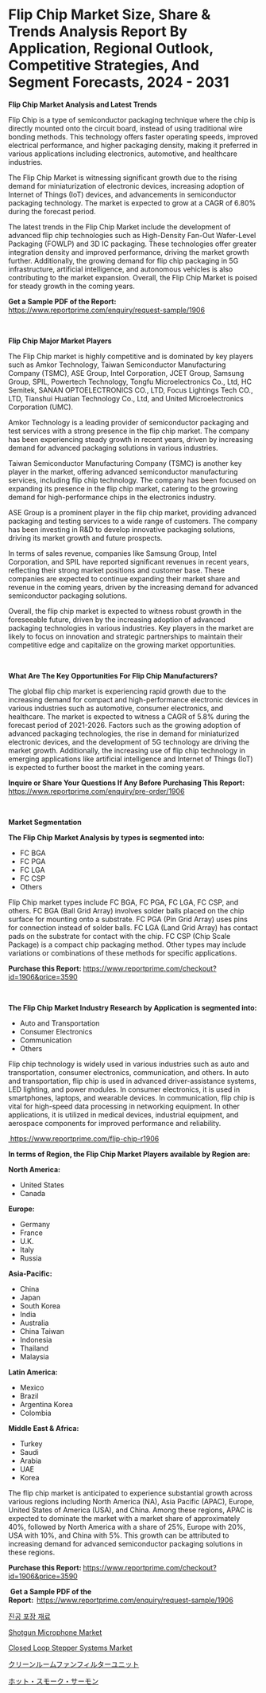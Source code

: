 <p><h1>Flip Chip Market Size, Share & Trends Analysis Report By Application, Regional Outlook, Competitive Strategies, And Segment Forecasts, 2024 - 2031</h1></p><p><strong>Flip Chip Market Analysis and Latest Trends</strong></p>
<p><p>Flip Chip is a type of semiconductor packaging technique where the chip is directly mounted onto the circuit board, instead of using traditional wire bonding methods. This technology offers faster operating speeds, improved electrical performance, and higher packaging density, making it preferred in various applications including electronics, automotive, and healthcare industries.</p><p>The Flip Chip Market is witnessing significant growth due to the rising demand for miniaturization of electronic devices, increasing adoption of Internet of Things (IoT) devices, and advancements in semiconductor packaging technology. The market is expected to grow at a CAGR of 6.80% during the forecast period.</p><p>The latest trends in the Flip Chip Market include the development of advanced flip chip technologies such as High-Density Fan-Out Wafer-Level Packaging (FOWLP) and 3D IC packaging. These technologies offer greater integration density and improved performance, driving the market growth further. Additionally, the growing demand for flip chip packaging in 5G infrastructure, artificial intelligence, and autonomous vehicles is also contributing to the market expansion. Overall, the Flip Chip Market is poised for steady growth in the coming years.</p></p>
<p><strong>Get a Sample PDF of the Report:&nbsp;</strong> <a href="https://www.reportprime.com/enquiry/request-sample/1906">https://www.reportprime.com/enquiry/request-sample/1906</a></p>
<p>&nbsp;</p>
<p><strong>Flip Chip Major Market Players</strong></p>
<p><p>The Flip Chip market is highly competitive and is dominated by key players such as Amkor Technology, Taiwan Semiconductor Manufacturing Company (TSMC), ASE Group, Intel Corporation, JCET Group, Samsung Group, SPIL, Powertech Technology, Tongfu Microelectronics Co., Ltd, HC Semitek, SANAN OPTOELECTRONICS CO., LTD, Focus Lightings Tech CO., LTD, Tianshui Huatian Technology Co., Ltd, and United Microelectronics Corporation (UMC). </p><p>Amkor Technology is a leading provider of semiconductor packaging and test services with a strong presence in the flip chip market. The company has been experiencing steady growth in recent years, driven by increasing demand for advanced packaging solutions in various industries.</p><p>Taiwan Semiconductor Manufacturing Company (TSMC) is another key player in the market, offering advanced semiconductor manufacturing services, including flip chip technology. The company has been focused on expanding its presence in the flip chip market, catering to the growing demand for high-performance chips in the electronics industry.</p><p>ASE Group is a prominent player in the flip chip market, providing advanced packaging and testing services to a wide range of customers. The company has been investing in R&D to develop innovative packaging solutions, driving its market growth and future prospects.</p><p>In terms of sales revenue, companies like Samsung Group, Intel Corporation, and SPIL have reported significant revenues in recent years, reflecting their strong market positions and customer base. These companies are expected to continue expanding their market share and revenue in the coming years, driven by the increasing demand for advanced semiconductor packaging solutions.</p><p>Overall, the flip chip market is expected to witness robust growth in the foreseeable future, driven by the increasing adoption of advanced packaging technologies in various industries. Key players in the market are likely to focus on innovation and strategic partnerships to maintain their competitive edge and capitalize on the growing market opportunities.</p></p>
<p>&nbsp;</p>
<p><strong>What Are The Key Opportunities For Flip Chip Manufacturers?</strong></p>
<p><p>The global flip chip market is experiencing rapid growth due to the increasing demand for compact and high-performance electronic devices in various industries such as automotive, consumer electronics, and healthcare. The market is expected to witness a CAGR of 5.8% during the forecast period of 2021-2026. Factors such as the growing adoption of advanced packaging technologies, the rise in demand for miniaturized electronic devices, and the development of 5G technology are driving the market growth. Additionally, the increasing use of flip chip technology in emerging applications like artificial intelligence and Internet of Things (IoT) is expected to further boost the market in the coming years.</p></p>
<p><strong>Inquire or Share Your Questions If Any Before Purchasing This Report:</strong> <a href="https://www.reportprime.com/enquiry/pre-order/1906">https://www.reportprime.com/enquiry/pre-order/1906</a></p>
<p>&nbsp;</p>
<p><strong>Market Segmentation</strong></p>
<p><strong>The Flip Chip Market Analysis by types is segmented into:</strong></p>
<p><ul><li>FC BGA</li><li>FC PGA</li><li>FC LGA</li><li>FC CSP</li><li>Others</li></ul></p>
<p><p>Flip Chip market types include FC BGA, FC PGA, FC LGA, FC CSP, and others. FC BGA (Ball Grid Array) involves solder balls placed on the chip surface for mounting onto a substrate. FC PGA (Pin Grid Array) uses pins for connection instead of solder balls. FC LGA (Land Grid Array) has contact pads on the substrate for contact with the chip. FC CSP (Chip Scale Package) is a compact chip packaging method. Other types may include variations or combinations of these methods for specific applications.</p></p>
<p><strong>Purchase this Report:&nbsp;</strong><a href="https://www.reportprime.com/checkout?id=1906&price=3590">https://www.reportprime.com/checkout?id=1906&price=3590</a></p>
<p>&nbsp;</p>
<p><strong>The Flip Chip Market Industry Research by Application is segmented into:</strong></p>
<p><ul><li>Auto and Transportation</li><li>Consumer Electronics</li><li>Communication</li><li>Others</li></ul></p>
<p><p>Flip chip technology is widely used in various industries such as auto and transportation, consumer electronics, communication, and others. In auto and transportation, flip chip is used in advanced driver-assistance systems, LED lighting, and power modules. In consumer electronics, it is used in smartphones, laptops, and wearable devices. In communication, flip chip is vital for high-speed data processing in networking equipment. In other applications, it is utilized in medical devices, industrial equipment, and aerospace components for improved performance and reliability.</p></p>
<p><a href="https://www.reportprime.com/flip-chip-r1906">&nbsp;https://www.reportprime.com/flip-chip-r1906</a></p>
<p><strong>In terms of Region, the Flip Chip Market Players available by Region are:</strong></p>
<p>
    <p> <strong> North America: </strong>
        <ul>
            <li>United States</li>
            <li>Canada</li>
        </ul>
        </p> 
    <p> <strong> Europe: </strong>
        <ul>
            <li>Germany</li>
            <li>France</li>
            <li>U.K.</li>
            <li>Italy</li>
            <li>Russia</li>
        </ul>
        </p> 
    <p> <strong> Asia-Pacific: </strong>
        <ul>
            <li>China</li>
            <li>Japan</li>
            <li>South Korea</li>
            <li>India</li>
            <li>Australia</li>
            <li>China Taiwan</li>
            <li>Indonesia</li>
            <li>Thailand</li>
            <li>Malaysia</li>
        </ul>
        </p> 
    <p> <strong> Latin America: </strong>
        <ul>
            <li>Mexico</li>
            <li>Brazil</li>
            <li>Argentina Korea</li>
            <li>Colombia</li>
        </ul>
        </p> 
    <p> <strong> Middle East & Africa: </strong>
        <ul>
            <li>Turkey</li>
            <li>Saudi</li>
            <li>Arabia</li>
            <li>UAE</li>
            <li>Korea</li>
        </ul>
    </p>
    </p>
<p><p>The flip chip market is anticipated to experience substantial growth across various regions including North America (NA), Asia Pacific (APAC), Europe, United States of America (USA), and China. Among these regions, APAC is expected to dominate the market with a market share of approximately 40%, followed by North America with a share of 25%, Europe with 20%, USA with 10%, and China with 5%. This growth can be attributed to increasing demand for advanced semiconductor packaging solutions in these regions.</p></p>
<p><strong>Purchase this Report: </strong><a href="https://www.reportprime.com/checkout?id=1906&price=3590">https://www.reportprime.com/checkout?id=1906&price=3590</a></p>
<p>&nbsp;<strong>Get a Sample PDF of the Report:&nbsp;&nbsp;</strong><a href="https://www.reportprime.com/enquiry/request-sample/1906">https://www.reportprime.com/enquiry/request-sample/1906</a></p>
<p><strong></strong></p>
<p><p><a href="https://github.com/joannescott9078/Market-Research-Report-List-1/blob/main/780177268956.md">진공 포장 재료</a></p><p><a href="https://issuu.com/reportprime-2/docs/shotgun-microphone-market-size-2030.pptx">Shotgun Microphone Market</a></p><p><a href="https://github.com/cameroneffertz/Market-Research-Report-List-1/blob/main/closed-loop-stepper-systems-market.md">Closed Loop Stepper Systems Market</a></p><p><a href="https://github.com/vtbvgl20191192/Market-Research-Report-List-2/blob/main/136538871689.md">クリーンルームファンフィルターユニット</a></p><p><a href="https://github.com/laurenreichert/Market-Research-Report-List-1/blob/main/884220771690.md">ホット・スモーク・サーモン</a></p></p>